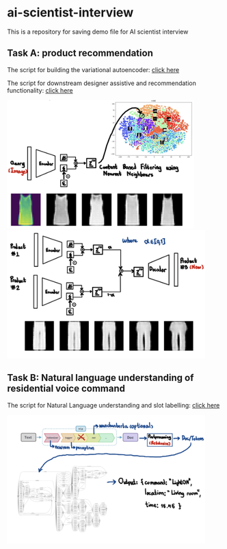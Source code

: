 # ai-scientist-interview
This is a repository for saving demo file for AI scientist interview

## Task A: product recommendation


The script for building the variational autoencoder: [click here](http://colab.research.google.com/github/Kasidit0052/ai-scientist-interview/blob/main/product_recommendation_encoder.ipynb)

The script for downstream designer assistive and recommendation functionality: [click here](http://colab.research.google.com/github/Kasidit0052/ai-scientist-interview/blob/main/product_recommendation_downstream.ipynb)

<p>
    <img src="https://github.com/Kasidit0052/ai-scientist-interview/blob/main/img_recommendation.png" height="300" class="center"/>
    <img src="https://github.com/Kasidit0052/ai-scientist-interview/blob/main/img_designer_assistive_model.png" height="300" class="center"/>
</p>

## Task B: Natural language understanding of residential voice command

The script for Natural Language understanding and slot labelling: [click here](http://colab.research.google.com/github/Kasidit0052/ai-scientist-interview/blob/main/simple_intent_detection.ipynb)

<img src="https://github.com/Kasidit0052/ai-scientist-interview/blob/main/img_nlu_slot_labelling.png" height="300" class="center"/>

